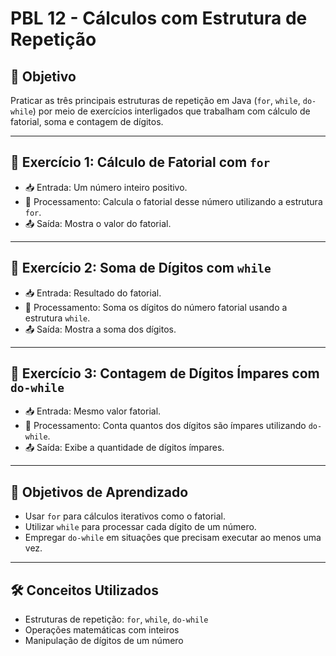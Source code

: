 # PBL 12 - Cálculos com Estrutura de Repetição

## 🎯 Objetivo
Praticar as três principais estruturas de repetição em Java (`for`, `while`, `do-while`) por meio de exercícios interligados que trabalham com cálculo de fatorial, soma e contagem de dígitos.

---

## 🧩 Exercício 1: Cálculo de Fatorial com `for`
- 📥 Entrada: Um número inteiro positivo.
- 🧠 Processamento: Calcula o fatorial desse número utilizando a estrutura `for`.
- 📤 Saída: Mostra o valor do fatorial.

---

## 🧩 Exercício 2: Soma de Dígitos com `while`
- 📥 Entrada: Resultado do fatorial.
- 🧠 Processamento: Soma os dígitos do número fatorial usando a estrutura `while`.
- 📤 Saída: Mostra a soma dos dígitos.

---

## 🧩 Exercício 3: Contagem de Dígitos Ímpares com `do-while`
- 📥 Entrada: Mesmo valor fatorial.
- 🧠 Processamento: Conta quantos dos dígitos são ímpares utilizando `do-while`.
- 📤 Saída: Exibe a quantidade de dígitos ímpares.

---

## 🧠 Objetivos de Aprendizado
- Usar `for` para cálculos iterativos como o fatorial.
- Utilizar `while` para processar cada dígito de um número.
- Empregar `do-while` em situações que precisam executar ao menos uma vez.

---

## 🛠️ Conceitos Utilizados
- Estruturas de repetição: `for`, `while`, `do-while`
- Operações matemáticas com inteiros
- Manipulação de dígitos de um número
